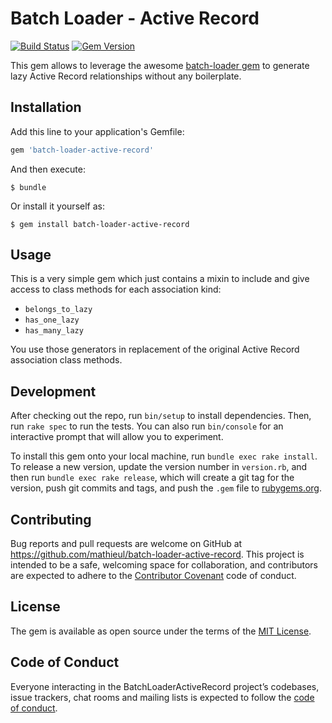 # Batch Loader - Active Record #

[![Build Status](https://travis-ci.org/mathieul/batch-loader-active-record.svg?branch=master)](https://travis-ci.org/mathieul/batch-loader-active-record)
[![Gem Version](https://badge.fury.io/rb/batch-loader-active-record.svg)](https://badge.fury.io/rb/batch-loader-active-record)

This gem allows to leverage the awesome [batch-loader gem](https://github.com/exAspArk/batch-loader) to generate lazy Active Record relationships without any boilerplate.

## Installation

Add this line to your application's Gemfile:

```ruby
gem 'batch-loader-active-record'
```

And then execute:

    $ bundle

Or install it yourself as:

    $ gem install batch-loader-active-record

## Usage

This is a very simple gem which just contains a mixin to include and give access to class methods for each association kind:

* `belongs_to_lazy`
* `has_one_lazy`
* `has_many_lazy`

You use those generators in replacement of the original Active Record association class methods.

## Development

After checking out the repo, run `bin/setup` to install dependencies. Then, run `rake spec` to run the tests. You can also run `bin/console` for an interactive prompt that will allow you to experiment.

To install this gem onto your local machine, run `bundle exec rake install`. To release a new version, update the version number in `version.rb`, and then run `bundle exec rake release`, which will create a git tag for the version, push git commits and tags, and push the `.gem` file to [rubygems.org](https://rubygems.org).

## Contributing

Bug reports and pull requests are welcome on GitHub at https://github.com/mathieul/batch-loader-active-record. This project is intended to be a safe, welcoming space for collaboration, and contributors are expected to adhere to the [Contributor Covenant](http://contributor-covenant.org) code of conduct.

## License

The gem is available as open source under the terms of the [MIT License](https://opensource.org/licenses/MIT).

## Code of Conduct

Everyone interacting in the BatchLoaderActiveRecord project’s codebases, issue trackers, chat rooms and mailing lists is expected to follow the [code of conduct](https://github.com/mathieul/batch-loader-active-record/blob/master/CODE_OF_CONDUCT.md).
